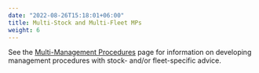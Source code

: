 ```yaml
---
date: "2022-08-26T15:18:01+06:00"
title: Multi-Stock and Multi-Fleet MPs
weight: 6
---
```


See the [Multi-Management Procedures]() page for information on developing management procedures with stock- and/or fleet-specific advice.
